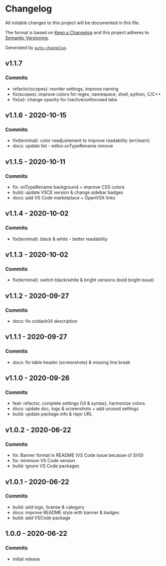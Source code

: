 # Changelog

All notable changes to this project will be documented in this file.

The format is based on [Keep a Changelog](https://keepachangelog.com/en/1.0.0/)
and this project adheres to [Semantic Versioning](https://semver.org/spec/v2.0.0.html).

Generated by [`auto-changelog`](https://github.com/CookPete/auto-changelog).

## v1.1.7

### Commits

- refactor(scopes): reorder settings, improve naming 
- fix(scopes): improve colors for regex, namespace, shell, python, C/C++ 
- fix(ui): change opacity for inactive/unfocused tabs 

## v1.1.6 - 2020-10-15

### Commits

- fix(terminal): color readjustement to improve readability (err/warn) 
- docs: update list - editor.onTypeRename remove 

## v1.1.5 - 2020-10-11

### Commits

- fix: onTypeRename background + improve CSS colors 
- build: update VSCE version & change sidebar badges 
- docs: add VS Code marketplace + OpenVSX links 

## v1.1.4 - 2020-10-02

### Commits

- fix(terminal): black & white - better readability 

## v1.1.3 - 2020-10-02

### Commits

- fix(terminal): switch black/white & bright versions (bold bright issue) 

## v1.1.2 - 2020-09-27

### Commits

- docs: fix coldark04 description 

## v1.1.1 - 2020-09-27

### Commits

- docs: fix table header (screenshots) & missing line break 

## v1.1.0 - 2020-09-26

### Commits

- feat: refactor, complete settings (UI & syntax), harmonize colors 
- docs: update doc, logo & screenshots + add unused settings 
- build: update package info & repo URL 

## v1.0.2 - 2020-06-22

### Commits

- fix: Banner format in README (VS Code issue because of SVG) 
- fix: minimum VS Code version 
- build: ignore VS Code packages 

## v1.0.1 - 2020-06-22

### Commits

- build: add logo, license & category 
- docs: improve README style with banner & badges 
- build: add VSCode package 

## 1.0.0 - 2020-06-22

### Commits

- Initial release 
